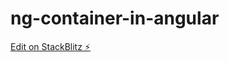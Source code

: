 # ng-container-in-angular

[Edit on StackBlitz ⚡️](https://stackblitz.com/edit/ng-container-in-angular)